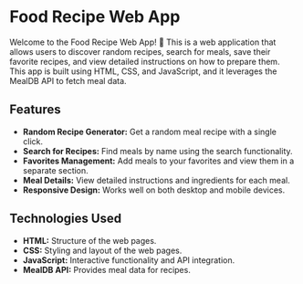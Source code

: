 # Food Recipe Web App

Welcome to the Food Recipe Web App! 🍲 This is a web application that allows users to discover random recipes, search for meals, save their favorite recipes, and view detailed instructions on how to prepare them. This app is built using HTML, CSS, and JavaScript, and it leverages the MealDB API to fetch meal data.

## Features

- **Random Recipe Generator:** Get a random meal recipe with a single click.
- **Search for Recipes:** Find meals by name using the search functionality.
- **Favorites Management:** Add meals to your favorites and view them in a separate section.
- **Meal Details:** View detailed instructions and ingredients for each meal.
- **Responsive Design:** Works well on both desktop and mobile devices.

## Technologies Used

- **HTML:** Structure of the web pages.
- **CSS:** Styling and layout of the web pages.
- **JavaScript:** Interactive functionality and API integration.
- **MealDB API:** Provides meal data for recipes.
